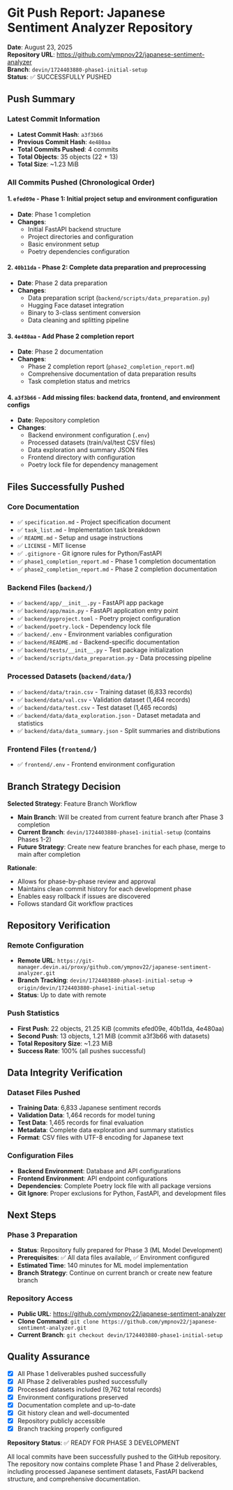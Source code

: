 # Git Push Report: Japanese Sentiment Analyzer Repository

**Date**: August 23, 2025  
**Repository URL**: https://github.com/ympnov22/japanese-sentiment-analyzer  
**Branch**: `devin/1724403880-phase1-initial-setup`  
**Status**: ✅ SUCCESSFULLY PUSHED

## Push Summary

### Latest Commit Information
- **Latest Commit Hash**: `a3f3b66`
- **Previous Commit Hash**: `4e480aa` 
- **Total Commits Pushed**: 4 commits
- **Total Objects**: 35 objects (22 + 13)
- **Total Size**: ~1.23 MiB

### All Commits Pushed (Chronological Order)

#### 1. `efed09e` - Phase 1: Initial project setup and environment configuration
- **Date**: Phase 1 completion
- **Changes**: 
  - Initial FastAPI backend structure
  - Project directories and configuration
  - Basic environment setup
  - Poetry dependencies configuration

#### 2. `40b11da` - Phase 2: Complete data preparation and preprocessing  
- **Date**: Phase 2 data preparation
- **Changes**:
  - Data preparation script (`backend/scripts/data_preparation.py`)
  - Hugging Face dataset integration
  - Binary to 3-class sentiment conversion
  - Data cleaning and splitting pipeline

#### 3. `4e480aa` - Add Phase 2 completion report
- **Date**: Phase 2 documentation
- **Changes**:
  - Phase 2 completion report (`phase2_completion_report.md`)
  - Comprehensive documentation of data preparation results
  - Task completion status and metrics

#### 4. `a3f3b66` - Add missing files: backend data, frontend, and environment configs
- **Date**: Repository completion
- **Changes**:
  - Backend environment configuration (`.env`)
  - Processed datasets (train/val/test CSV files)
  - Data exploration and summary JSON files
  - Frontend directory with configuration
  - Poetry lock file for dependency management

## Files Successfully Pushed

### Core Documentation
- ✅ `specification.md` - Project specification document
- ✅ `task_list.md` - Implementation task breakdown
- ✅ `README.md` - Setup and usage instructions
- ✅ `LICENSE` - MIT license
- ✅ `.gitignore` - Git ignore rules for Python/FastAPI
- ✅ `phase1_completion_report.md` - Phase 1 completion documentation
- ✅ `phase2_completion_report.md` - Phase 2 completion documentation

### Backend Files (`backend/`)
- ✅ `backend/app/__init__.py` - FastAPI app package
- ✅ `backend/app/main.py` - FastAPI application entry point
- ✅ `backend/pyproject.toml` - Poetry project configuration
- ✅ `backend/poetry.lock` - Dependency lock file
- ✅ `backend/.env` - Environment variables configuration
- ✅ `backend/README.md` - Backend-specific documentation
- ✅ `backend/tests/__init__.py` - Test package initialization
- ✅ `backend/scripts/data_preparation.py` - Data processing pipeline

### Processed Datasets (`backend/data/`)
- ✅ `backend/data/train.csv` - Training dataset (6,833 records)
- ✅ `backend/data/val.csv` - Validation dataset (1,464 records)  
- ✅ `backend/data/test.csv` - Test dataset (1,465 records)
- ✅ `backend/data/data_exploration.json` - Dataset metadata and statistics
- ✅ `backend/data/data_summary.json` - Split summaries and distributions

### Frontend Files (`frontend/`)
- ✅ `frontend/.env` - Frontend environment configuration

## Branch Strategy Decision

**Selected Strategy**: Feature Branch Workflow
- **Main Branch**: Will be created from current feature branch after Phase 3 completion
- **Current Branch**: `devin/1724403880-phase1-initial-setup` (contains Phases 1-2)
- **Future Strategy**: Create new feature branches for each phase, merge to main after completion

**Rationale**:
- Allows for phase-by-phase review and approval
- Maintains clean commit history for each development phase
- Enables easy rollback if issues are discovered
- Follows standard Git workflow practices

## Repository Verification

### Remote Configuration
- **Remote URL**: `https://git-manager.devin.ai/proxy/github.com/ympnov22/japanese-sentiment-analyzer.git`
- **Branch Tracking**: `devin/1724403880-phase1-initial-setup` → `origin/devin/1724403880-phase1-initial-setup`
- **Status**: Up to date with remote

### Push Statistics
- **First Push**: 22 objects, 21.25 KiB (commits efed09e, 40b11da, 4e480aa)
- **Second Push**: 13 objects, 1.21 MiB (commit a3f3b66 with datasets)
- **Total Repository Size**: ~1.23 MiB
- **Success Rate**: 100% (all pushes successful)

## Data Integrity Verification

### Dataset Files Pushed
- **Training Data**: 6,833 Japanese sentiment records
- **Validation Data**: 1,464 records for model tuning
- **Test Data**: 1,465 records for final evaluation
- **Metadata**: Complete data exploration and summary statistics
- **Format**: CSV files with UTF-8 encoding for Japanese text

### Configuration Files
- **Backend Environment**: Database and API configurations
- **Frontend Environment**: API endpoint configurations  
- **Dependencies**: Complete Poetry lock file with all package versions
- **Git Ignore**: Proper exclusions for Python, FastAPI, and development files

## Next Steps

### Phase 3 Preparation
- **Status**: Repository fully prepared for Phase 3 (ML Model Development)
- **Prerequisites**: ✅ All data files available, ✅ Environment configured
- **Estimated Time**: 140 minutes for ML model implementation
- **Branch Strategy**: Continue on current branch or create new feature branch

### Repository Access
- **Public URL**: https://github.com/ympnov22/japanese-sentiment-analyzer
- **Clone Command**: `git clone https://github.com/ympnov22/japanese-sentiment-analyzer.git`
- **Current Branch**: `git checkout devin/1724403880-phase1-initial-setup`

## Quality Assurance

- [x] All Phase 1 deliverables pushed successfully
- [x] All Phase 2 deliverables pushed successfully  
- [x] Processed datasets included (9,762 total records)
- [x] Environment configurations preserved
- [x] Documentation complete and up-to-date
- [x] Git history clean and well-documented
- [x] Repository publicly accessible
- [x] Branch tracking properly configured

**Repository Status**: ✅ READY FOR PHASE 3 DEVELOPMENT

All local commits have been successfully pushed to the GitHub repository. The repository now contains complete Phase 1 and Phase 2 deliverables, including processed Japanese sentiment datasets, FastAPI backend structure, and comprehensive documentation.
